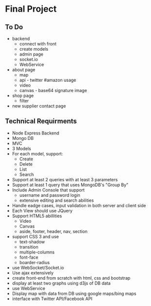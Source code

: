 # Final Project

## To Do
* backend
  * connect with front
  * create models
  * admin page
  * socket.io
  * WebService
* about page
  * map
  * api - twitter #amazon usage
  * video
  * canvas - base64 signature image
* shop page
  * filter
* new supplier contact page

## Technical Requirments
* Node Express Backend
* Mongo DB
* MVC
* 3 Models
* For each model, support:
  * Create
  * Delete
  * List
  * Search
* Support at least 2 queries with at least 3 parameters
* Support at least 1 query that uses MongoDB's "Group By"
* Include Admin Console that support
  * username and password login
  * extensive editing and search abilities
* Handle eadge cases, input validation in both server and client side
* Each View should use JQuery
* Support HTML5 abillities
  * Video
  * Canvas
  * aside, footer, header, nav, section
* support CSS 3 and use
  * text-shadow
  * transition
  * multiple-columns
  * font-face
  * boarder-radius
* use WebSocket/Socket.io
* Use ajax extensively
* create front-end from scratch with html, css and bootstrap
* display at least two graphs using d3js of DB data
* use WebService
* Display map with data from DB using google maps/bing maps
* interface with Twitter API/Facebook API
